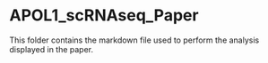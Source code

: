 # APOL1_scRNAseq_Paper
This folder contains the markdown file used to perform the analysis displayed in the paper.
